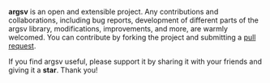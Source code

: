 **argsv** is an open and extensible project. Any contributions and collaborations, including bug reports, development of different parts of the argsv library, modifications, improvements, and more, are warmly welcomed. You can contribute by forking the project and submitting a [pull request](https://github.com/mimseyedi/argsv/pulls).  

If you find argsv useful, please support it by sharing it with your friends and giving it a **star**. Thank you!